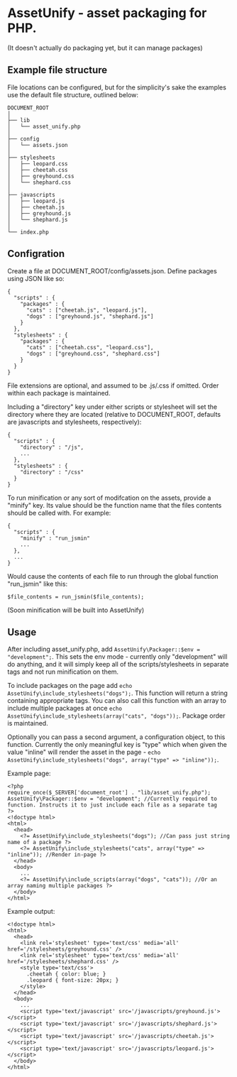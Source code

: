 AssetUnify - asset packaging for PHP.
====================================

(It doesn't actually do packaging yet, but it can manage packages)

Example file structure
----------------------

File locations can be configured, but for the simplicity's sake the examples use the default file structure, outlined below:


    DOCUMENT_ROOT
    │
    ├── lib
    │   └── asset_unify.php
    │
    ├── config
    │   └── assets.json
    │
    ├── stylesheets
    │   ├── leopard.css
    │   ├── cheetah.css
    │   ├── greyhound.css
    │   └── shephard.css
    │
    ├── javascripts
    │   ├── leopard.js
    │   ├── cheetah.js
    │   ├── greyhound.js
    │   └── shephard.js
    │
    └── index.php



Configration
------------

Create a file at DOCUMENT_ROOT/config/assets.json.  Define packages using JSON like so:

    {
      "scripts" : {
        "packages" : {
          "cats" : ["cheetah.js", "leopard.js"],
          "dogs" : ["greyhound.js", "shephard.js"]
        }
      },
      "stylesheets" : {
        "packages" : {
          "cats" : ["cheetah.css", "leopard.css"],
          "dogs" : ["greyhound.css", "shephard.css"]
        }
      }
    }

File extensions are optional, and assumed to be .js/.css if omitted.  Order within each package is maintained.


Including a "directory" key under either scripts or stylesheet will set the directory where they are located (relative to DOCUMENT_ROOT, defaults are javascripts and stylesheets, respectively):

    {
      "scripts" : {
        "directory" : "/js",
        ...
      },
      "stylesheets" : {
        "directory" : "/css"
      }
    }

To run minification or any sort of modifcation on the assets, provide a "minify" key.  Its value should be the function name that the files contents should be called with. For example:

    {
      "scripts" : {
        "minify" : "run_jsmin"
        ...
      },
      ...
    }

Would cause the contents of each file to run through the global function "run_jsmin" like this:

    $file_contents = run_jsmin($file_contents);

(Soon minification will be built into AssetUnify)


Usage
-----

After including asset_unify.php, add `AssetUnify\Packager::$env = "development";`.  This sets the env mode - currently only "development" will do anything, and it will simply keep all of the scripts/stylesheets in separate tags and not run minification on them.

To include packages on the page add `echo AssetUnify\include_stylesheets("dogs");`.  This function will return a string containing appropriate tags.   You can also call this function with an array to include multiple packages at once `echo AssetUnify\include_stylesheets(array("cats", "dogs"));`.  Package order is maintained.


Optionally you can pass a second argument, a configuration object, to this function.  Currently the only meaningful key is "type" which when given the value "inline" will render the asset in the page - `echo AssetUnify\include_stylesheets("dogs", array("type" => "inline"));`.

Example page:

    <?php
    require_once($_SERVER['document_root'] . "lib/asset_unify.php");
    AssetUnify\Packager::$env = "development"; //Currently required to function. Instructs it to just include each file as a separate tag
    ?>
    <!doctype html>
    <html>
      <head>
        <?= AssetUnify\include_stylesheets("dogs"); //Can pass just string name of a package ?>
        <?= AssetUnify\include_stylesheets("cats", array("type" => "inline")); //Render in-page ?>
      </head>
      <body>
        ...
        <?= AssetUnify\include_scripts(array("dogs", "cats")); //Or an array naming multiple packages ?>
      </body>
    </html>

Example output:

    <!doctype html>
    <html>
      <head>
        <link rel='stylesheet' type='text/css' media='all' href='/stylesheets/greyhound.css' />
        <link rel='stylesheet' type='text/css' media='all' href='/stylesheets/shephard.css' />
        <style type='text/css'>
          .cheetah { color: blue; }
          .leopard { font-size: 20px; }
        </style>
      </head>
      <body>
        ...
        <script type='text/javascript' src='/javascripts/greyhound.js'></script>
        <script type='text/javascript' src='/javascripts/shephard.js'></script>
        <script type='text/javascript' src='/javascripts/cheetah.js'></script>
        <script type='text/javascript' src='/javascripts/leopard.js'></script>
      </body>
    </html>

